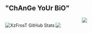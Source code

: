  ## "ChAnGe YoUr BiO"
  
<div align="center"><img src="https://discord.c99.nl/widget/theme-3/591416431598632980.png"></div>
 <img align="left" alt="XzFrosT GitHub Stats" src="https://github-readme-stats.codestackr.vercel.app/api?username=XzFrosT&show_icons=true&hide_border=true&theme=tokyonight"/>
<img src="https://github-readme-stats.vercel.app/api/top-langs/?username=XzFrosT&show_icons=true&hide_border=true&theme=tokyonight" />
